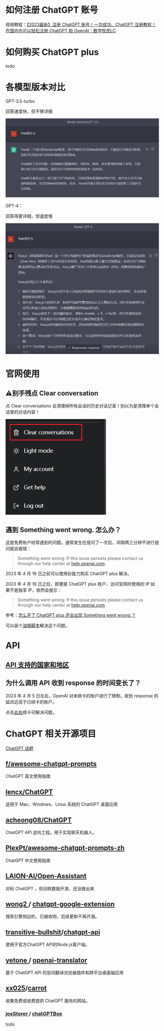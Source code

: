 # 如何注册 ChatGPT 账号

视频教程：[【2023最新】注册 ChatGPT 账号！一次成功、ChatGPT 注册教程！在国内也可以轻松注册 ChatGPT 和 OpenAI｜数字牧民LC](https://www.youtube.com/watch?v=NWJeRBMpsx8&ab_channel=%E6%95%B0%E5%AD%97%E7%89%A7%E6%B0%91LC)

# 如何购买 ChatGPT plus

todo

# 各模型版本对比

GPT-3.5-turbo

回答速度快，但不够详细

![image-20230407091950383](README.assets/image-20230407091950383.png)

GPT-4：

回答得更详细，但速度慢

![image-20230420121544394](README.assets/image-20230420121544394.png)

# 官网使用

## :warning:别手残点 Clear conversation

 点 Clear conversations 会清理掉所有会话的历史对话记录！别以为是清理单个会话里的对话内容！

![image-20230407093026483](README.assets/image-20230407093026483.png)

## 遇到 Something went wrong. 怎么办？

这是免费账户经常遇到的问题。通常发生在提问了一次后，间隔两三分钟不进行提问就会报错：

> Something went wrong. If this issue persists please contact us through our help center at [help.openai.com](http://help.openai.com/).

2023 年 4 月 16 日之前可以使用钞能力购买 ChatGPT plus 解决。

2023 年 4 月 16 日之后，即便是 ChatGPT plus 账户，访问官网时使用的 IP 如果不是独享 IP，依然会提示：

> Something went wrong. If this issue persists please contact us through our help center at [help.openai.com](http://help.openai.com/).

参考：[怎么开了 ChatGPT plus 还会出现 Something went wrong.？](https://www.v2ex.com/t/932930)

可以装个[油猴脚本](https://www.v2ex.com/t/926890)解决这个问题。

# API

## [API 支持的国家和地区](https://platform.openai.com/docs/supported-countries)

## 为什么调用 API 收到 response 的时间变长了？

2023 年 4 月 5 日左右，OpenAI 对未绑卡的账户进行了限制，收到 response 的延迟远高于已绑卡的账户。

点击[此处](https://platform.openai.com/account/billing/overview)绑卡可解决问题。

# ChatGPT 相关开源项目

[ChatGPT 话题](https://github.com/topics/chatgpt)

## [f/awesome-chatgpt-prompts](f/awesome-chatgpt-prompts) 

ChatGPT 英文使用指南

## [lencx/ChatGPT](https://github.com/lencx/ChatGPT)

适用于 Mac、Windows、Linux 系统的 ChatGPT 桌面应用

## [acheong08/ChatGPT](acheong08/ChatGPT)

ChatGPT API 逆向工程。用于实现聊天机器人。

## [PlexPt/awesome-chatgpt-prompts-zh](PlexPt/awesome-chatgpt-prompts-zh)

ChatGPT 中文使用指南

## [LAION-AI/Open-Assistant](https://github.com/LAION-AI/Open-Assistant)

对标 ChatGPT ，但训练数据开源，还没做出来

## [wong2 ](https://github.com/wong2)/ [chatgpt-google-extension](https://github.com/wong2/chatgpt-google-extension)

搜索引擎侧边栏。已被收购，后续更新不再开源。

## [transitive-bullshit](https://github.com/transitive-bullshit)/**[chatgpt-api](https://github.com/transitive-bullshit/chatgpt-api)**

使用于官方ChatGPT API的Node.js客户端。

## [yetone ](https://github.com/yetone)/ [openai-translator](https://github.com/yetone/openai-translator)

基于 ChatGPT API 的划词翻译浏览器插件和跨平台桌面端应用

## [xx025](https://github.com/xx025)/**[carrot](https://github.com/xx025/carrot)**

收集免费或收费提供 ChatGPT 服务的网站。

### [josStorer ](https://github.com/josStorer)/ [chatGPTBox](https://github.com/josStorer/chatGPTBox)

todo
